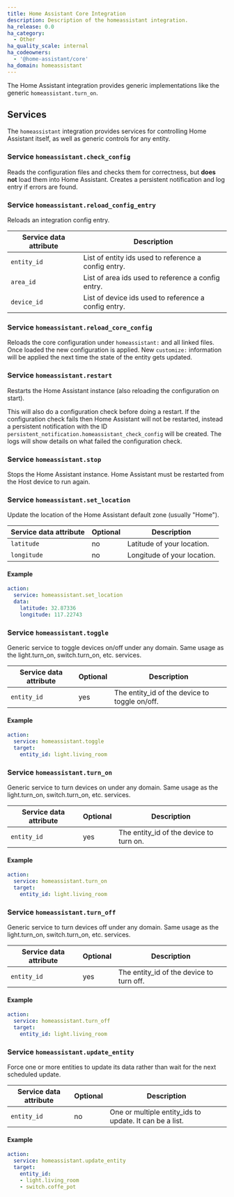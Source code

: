 ```yaml
---
title: Home Assistant Core Integration
description: Description of the homeassistant integration.
ha_release: 0.0
ha_category:
  - Other
ha_quality_scale: internal
ha_codeowners:
  - '@home-assistant/core'
ha_domain: homeassistant
---
```


The Home Assistant integration provides generic implementations like the generic `homeassistant.turn_on`.

## Services

The `homeassistant` integration provides services for controlling Home Assistant itself, as well as generic controls for any entity.

### Service `homeassistant.check_config`

Reads the configuration files and checks them for correctness, but **does not** load them into Home Assistant. Creates a persistent notification and log entry if errors are found.

### Service `homeassistant.reload_config_entry`

Reloads an integration config entry.

| Service data attribute    | Description                                           |
|---------------------------|-------------------------------------------------------|
| `entity_id`               | List of entity ids used to reference a config entry.  |
| `area_id`                 | List of area ids used to reference a config entry.    |
| `device_id`               | List of device ids used to reference a config entry.  |

### Service `homeassistant.reload_core_config`

Reloads the core configuration under `homeassistant:` and all linked files. Once loaded the new configuration is applied. New `customize:` information will be applied the next time the state of the entity gets updated.

### Service `homeassistant.restart`

Restarts the Home Assistant instance (also reloading the configuration on start). 

This will also do a configuration check before doing a restart. If the configuration check fails then Home Assistant will not be restarted, instead a persistent notification with the ID `persistent_notification.homeassistant_check_config` will be created. The logs will show details on what failed the configuration check.

### Service `homeassistant.stop`

Stops the Home Assistant instance. Home Assistant must be restarted from the Host device to run again.

### Service `homeassistant.set_location`

Update the location of the Home Assistant default zone (usually "Home").

| Service data attribute    | Optional | Description                                           |
|---------------------------|----------|-------------------------------------------------------|
| `latitude`                |       no | Latitude of your location.                            |
| `longitude`               |       no | Longitude of your location.                           |

#### Example

```yaml
action:
  service: homeassistant.set_location
  data:
    latitude: 32.87336
    longitude: 117.22743
```

### Service `homeassistant.toggle` 

Generic service to toggle devices on/off under any domain. Same usage as the light.turn_on, switch.turn_on, etc. services.

| Service data attribute    | Optional | Description                                           |
|---------------------------|----------|-------------------------------------------------------|
| `entity_id`               |       yes | The entity_id of the device to toggle on/off.         |

#### Example

```yaml
action:
  service: homeassistant.toggle
  target:
    entity_id: light.living_room
```

### Service `homeassistant.turn_on` 

Generic service to turn devices on under any domain. Same usage as the light.turn_on, switch.turn_on, etc. services.

| Service data attribute    | Optional | Description                                           |
|---------------------------|----------|-------------------------------------------------------|
| `entity_id`               |       yes | The entity_id of the device to turn on.               |

#### Example

```yaml
action:
  service: homeassistant.turn_on
  target:
    entity_id: light.living_room
```

### Service `homeassistant.turn_off` 

Generic service to turn devices off under any domain. Same usage as the light.turn_on, switch.turn_on, etc. services.

| Service data attribute    | Optional | Description                                           |
|---------------------------|----------|-------------------------------------------------------|
| `entity_id`               |       yes | The entity_id of the device to turn off.              |

#### Example

```yaml
action:
  service: homeassistant.turn_off
  target:
    entity_id: light.living_room
```

### Service `homeassistant.update_entity` 

Force one or more entities to update its data rather than wait for the next scheduled update.

| Service data attribute    | Optional | Description                                           |
|---------------------------|----------|-------------------------------------------------------|
| `entity_id`               |       no | One or multiple entity_ids to update. It can be a list.  |

#### Example

```yaml
action:
  service: homeassistant.update_entity
  target:
    entity_id:
    - light.living_room
    - switch.coffe_pot
```
